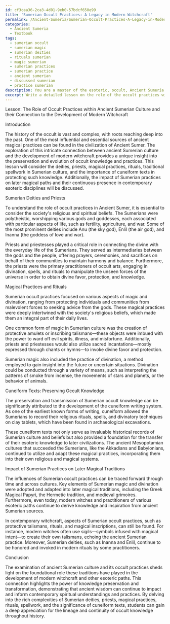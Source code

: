 ```yaml
---
id: cf3caa36-2ca3-4d01-9eb0-57bdcf650e99
title: 'Sumerian Occult Practices: A Legacy in Modern Witchcraft'
permalink: /Ancient-Sumeria/Sumerian-Occult-Practices-A-Legacy-in-Modern-Witchcraft/
categories:
  - Ancient Sumeria
  - Textbook
tags:
  - sumerian occult
  - sumerian magic
  - sumerian deities
  - rituals sumerian
  - magic sumerian
  - sumerian practices
  - sumerian practice
  - ancient sumerian
  - discussed sumerian
  - practice sumerian
description: You are a master of the esoteric, occult, Ancient Sumeria and education, you have written many textbooks on the subject in ways that provide students with rich and deep understanding of the subject. You are being asked to write textbook-like sections on a topic and you do it with full context, explainability, and reliability in accuracy to the true facts of the topic at hand, in a textbook style that a student would easily be able to learn from, in a rich, engaging, and contextual way. Always include relevant context (such as formulas and history), related concepts, and in a way that someone can gain deep insights from.
excerpt: Write a detailed lesson on the role of the occult practices within Ancient Sumerian culture and its connection to the development of modern witchcraft. Your lesson should include information on the deities, priests, magical practices, rituals, and traditional spellwork, while emphasizing the significance of Sumerian cuneiform texts in preserving this occult knowledge. Additionally, discuss the impact of Sumerian practices on later magical traditions and provide examples of the continuity of these ancient practices in contemporary esoteric paths.
---
```

Lesson: The Role of Occult Practices within Ancient Sumerian Culture and their Connection to the Development of Modern Witchcraft

Introduction

The history of the occult is vast and complex, with roots reaching deep into the past. One of the most influential and essential sources of ancient magical practices can be found in the civilization of Ancient Sumer. The exploration of this intricate connection between ancient Sumerian culture and the development of modern witchcraft provides a unique insight into the preservation and evolution of occult knowledge and practices. This lesson will consider the deities, priests, magical practices, rituals, traditional spellwork in Sumerian culture, and the importance of cuneiform texts in protecting such knowledge. Additionally, the impact of Sumerian practices on later magical paths and their continuous presence in contemporary esoteric disciplines will be discussed.

Sumerian Deities and Priests

To understand the role of occult practices in Ancient Sumer, it is essential to consider the society's religious and spiritual beliefs. The Sumerians were polytheistic, worshipping various gods and goddesses, each associated with particular aspects of life, such as fertility, agriculture, and war. Some of the most prominent deities include Anu (the sky god), Enlil (the air god), and Inanna (the goddess of love and war).

Priests and priestesses played a critical role in connecting the divine with the everyday life of the Sumerians. They served as intermediaries between the gods and the people, offering prayers, ceremonies, and sacrifices on behalf of their communities to maintain harmony and balance. Furthermore, the priests were the primary practitioners of occult arts, engaging in divination, spells, and rituals to manipulate the unseen forces of the universe in order to obtain divine favor, protection, and knowledge.

Magical Practices and Rituals

Sumerian occult practices focused on various aspects of magic and divination, ranging from protecting individuals and communities from malevolent forces to seeking advice from the gods. These magical practices were deeply intertwined with the society's religious beliefs, which made them an integral part of their daily lives.

One common form of magic in Sumerian culture was the creation of protective amulets or inscribing talismans—these objects were imbued with the power to ward off evil spirits, illness, and misfortune. Additionally, priests and priestesses would also utilize sacred incantations—mostly expressed through chants or hymns—to invoke divine favor and protection.

Sumerian magic also included the practice of divination, a method employed to gain insight into the future or uncertain situations. Divination could be conducted through a variety of means, such as interpreting the patterns of smoke from incense, the movements of stars and planets, or the behavior of animals.

Cuneiform Texts: Preserving Occult Knowledge

The preservation and transmission of Sumerian occult knowledge can be significantly attributed to the development of the cuneiform writing system. As one of the earliest known forms of writing, cuneiform allowed the Sumerians to record their religious rituals, spells, and divinatory techniques on clay tablets, which have been found in archaeological excavations.

These cuneiform texts not only serve as invaluable historical records of Sumerian culture and beliefs but also provided a foundation for the transfer of their esoteric knowledge to later civilizations. The ancient Mesopotamian cultures that succeeded the Sumerians, like the Akkadians and Babylonians, continued to utilize and adapt these magical practices, incorporating them into their own religious and magical systems.

Impact of Sumerian Practices on Later Magical Traditions

The influences of Sumerian occult practices can be traced forward through time and across cultures. Key elements of Sumerian magic and divination were adopted and adapted into later magical traditions, including the Greek Magical Papyri, the Hermetic tradition, and medieval grimoires. Furthermore, even today, modern witches and practitioners of various esoteric paths continue to derive knowledge and inspiration from ancient Sumerian sources.

In contemporary witchcraft, aspects of Sumerian occult practices, such as protective talismans, rituals, and magical inscriptions, can still be found. For instance, modern witches often use sigils—symbols infused with magical intent—to create their own talismans, echoing the ancient Sumerian practice. Moreover, Sumerian deities, such as Inanna and Enlil, continue to be honored and invoked in modern rituals by some practitioners.

Conclusion

The examination of ancient Sumerian culture and its occult practices sheds light on the foundational role these traditions have played in the development of modern witchcraft and other esoteric paths. This connection highlights the power of knowledge preservation and transformation, demonstrating that ancient wisdom can continue to impact and inform contemporary spiritual understandings and practices. By delving into the rich complexities of Sumerian deities, priests, magical practices, rituals, spellwork, and the significance of cuneiform texts, students can gain a deep appreciation for the lineage and continuity of occult knowledge throughout history.
